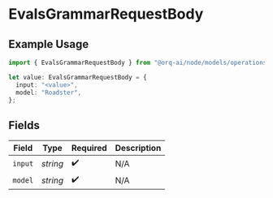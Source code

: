 # EvalsGrammarRequestBody

## Example Usage

```typescript
import { EvalsGrammarRequestBody } from "@orq-ai/node/models/operations";

let value: EvalsGrammarRequestBody = {
  input: "<value>",
  model: "Roadster",
};
```

## Fields

| Field              | Type               | Required           | Description        |
| ------------------ | ------------------ | ------------------ | ------------------ |
| `input`            | *string*           | :heavy_check_mark: | N/A                |
| `model`            | *string*           | :heavy_check_mark: | N/A                |